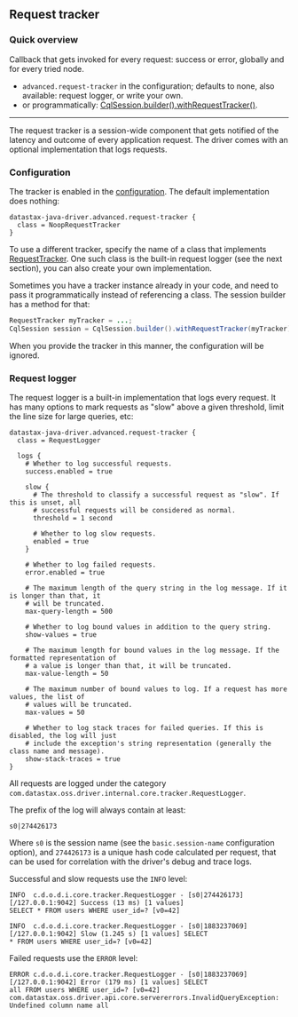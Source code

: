 <!--
Licensed to the Apache Software Foundation (ASF) under one
or more contributor license agreements.  See the NOTICE file
distributed with this work for additional information
regarding copyright ownership.  The ASF licenses this file
to you under the Apache License, Version 2.0 (the
"License"); you may not use this file except in compliance
with the License.  You may obtain a copy of the License at

  http://www.apache.org/licenses/LICENSE-2.0

Unless required by applicable law or agreed to in writing,
software distributed under the License is distributed on an
"AS IS" BASIS, WITHOUT WARRANTIES OR CONDITIONS OF ANY
KIND, either express or implied.  See the License for the
specific language governing permissions and limitations
under the License.
-->

## Request tracker

### Quick overview

Callback that gets invoked for every request: success or error, globally and for every tried node.

* `advanced.request-tracker` in the configuration; defaults to none, also available: request logger,
  or write your own.
* or programmatically:
  [CqlSession.builder().withRequestTracker()][SessionBuilder.withRequestTracker].

-----

The request tracker is a session-wide component that gets notified of the latency and outcome of
every application request. The driver comes with an optional implementation that logs requests.

### Configuration

The tracker is enabled in the [configuration](../configuration/). The default implementation does
nothing:

```
datastax-java-driver.advanced.request-tracker {
  class = NoopRequestTracker
}
```

To use a different tracker, specify the name of a class that implements [RequestTracker]. One such
class is the built-in request logger (see the next section), you can also create your own
implementation.

Sometimes you have a tracker instance already in your code, and need to pass it programmatically
instead of referencing a class. The session builder has a method for that:

```java
RequestTracker myTracker = ...;
CqlSession session = CqlSession.builder().withRequestTracker(myTracker).build();
```

When you provide the tracker in this manner, the configuration will be ignored.

### Request logger

The request logger is a built-in implementation that logs every request. It has many options to mark
requests as "slow" above a given threshold, limit the line size for large queries, etc:

```
datastax-java-driver.advanced.request-tracker {
  class = RequestLogger

  logs {
    # Whether to log successful requests.
    success.enabled = true

    slow {
      # The threshold to classify a successful request as "slow". If this is unset, all
      # successful requests will be considered as normal.
      threshold = 1 second

      # Whether to log slow requests.
      enabled = true
    }

    # Whether to log failed requests.
    error.enabled = true

    # The maximum length of the query string in the log message. If it is longer than that, it
    # will be truncated.
    max-query-length = 500

    # Whether to log bound values in addition to the query string.
    show-values = true

    # The maximum length for bound values in the log message. If the formatted representation of
    # a value is longer than that, it will be truncated.
    max-value-length = 50

    # The maximum number of bound values to log. If a request has more values, the list of
    # values will be truncated.
    max-values = 50

    # Whether to log stack traces for failed queries. If this is disabled, the log will just
    # include the exception's string representation (generally the class name and message).
    show-stack-traces = true
}
```

All requests are logged under the category
`com.datastax.oss.driver.internal.core.tracker.RequestLogger`.

The prefix of the log will always contain at least: 

```
s0|274426173
```

Where `s0` is the session name (see the `basic.session-name` configuration option), and `274426173`
is a unique hash code calculated per request, that can be used for correlation with the driver's
debug and trace logs.


Successful and slow requests use the `INFO` level:

```
INFO  c.d.o.d.i.core.tracker.RequestLogger - [s0|274426173][/127.0.0.1:9042] Success (13 ms) [1 values]
SELECT * FROM users WHERE user_id=? [v0=42]

INFO  c.d.o.d.i.core.tracker.RequestLogger - [s0|1883237069][/127.0.0.1:9042] Slow (1.245 s) [1 values] SELECT
* FROM users WHERE user_id=? [v0=42]
```

Failed requests use the `ERROR` level:

```
ERROR c.d.o.d.i.core.tracker.RequestLogger - [s0|1883237069][/127.0.0.1:9042] Error (179 ms) [1 values] SELECT
all FROM users WHERE user_id=? [v0=42]
com.datastax.oss.driver.api.core.servererrors.InvalidQueryException: Undefined column name all
```

[RequestTracker]: https://docs.datastax.com/en/drivers/java/4.3/com/datastax/oss/driver/api/core/tracker/RequestTracker.html
[SessionBuilder.withRequestTracker]: https://docs.datastax.com/en/drivers/java/4.3/com/datastax/oss/driver/api/core/session/SessionBuilder.html#withRequestTracker-com.datastax.oss.driver.api.core.tracker.RequestTracker-

